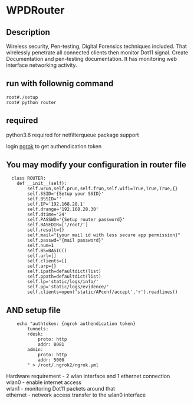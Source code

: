 # WPDRouter

Description
---
  Wireless security, Pen-testing, Digital Forensics techniques included. That wirelessly penetrate all connected clients then monitor Dot11 signal. Create Documentation and pen-testing documentation. It has monitoring web interface networking activity.
  
run with follownig command
---
    root#./setup
    root# python router

required
---

python3.6 required for netfilterqueue package support

login <a href="https://ngrok.com/">ngrok</a> to get authendication token

You may modify your configuration in router file
---
      class ROUTER:
        def __init__(self):
            self.wrun,self.prun,self.frun,self.wifi=True,True,True,{}
            self.SSID='{Setup your SSID}'
            self.BSSID=''
            self.IP='192.168.28.1'
            self.drange='192.168.28.30'
            self.dtime='24'
            self.PASSWD='{Setup router password}'
            self.BASEDIR=['/root/']
            self.result={}
            self.mail="{your mail id with less secure app permission}"
            self.passwd="{mail password}"
            self.num=1
            self.BS=BASIC()
            self.url=[]
            self.clients=[]
            self.arp={}
            self.ipath=defaultdict(list)
            self.ppath=defaultdict(list)
            self.lp='static/logs/info/'
            self.pp='static/logs/evidence/'
            self.clients=open('static/APconf/accept','r').readlines()

AND setup file
---
        echo "authtoken: {ngrok authendication token}
            tunnels:
            rdesk:
                proto: http
                addr: 8081
            admin:
                proto: http
                addr: 5000
            " > /root/.ngrok2/ngrok.yml
        
Hardware requirement - 2 wlan interface and 1 ethernet connection<br>
wlan0 - enable internet access<br>
wlan1 - monitoring Dot11 packets around that<br>
ethernet - network access transfer to the wlan0 interface<br>
